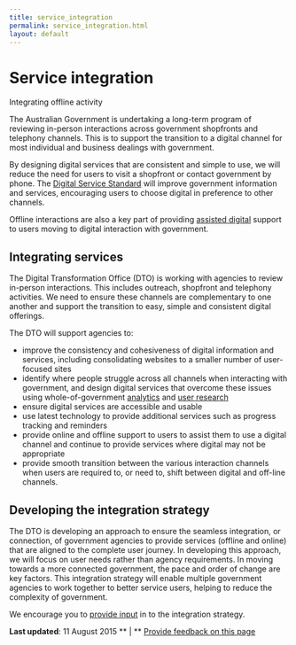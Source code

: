 ```yaml
---
title: service_integration
permalink: service_integration.html
layout: default
---
```

Service integration
===================

Integrating offline activity

The Australian Government is undertaking a long-term program of reviewing in-person interactions across government shopfronts and telephony channels. This is to support the transition to a digital channel for most individual and business dealings with government.

By designing digital services that are consistent and simple to use, we will reduce the need for users to visit a shopfront or contact government by phone. The [Digital Service Standard](../../standard/foi_act_and_information_publication_scheme.md) will improve government information and services, encouraging users to choose digital in preference to other channels.

Offline interactions are also a key part of providing [assisted digital](../../node/foi_act_and_information_publication_scheme.md) support to users moving to digital interaction with government.

Integrating services
--------------------

The Digital Transformation Office (DTO) is working with agencies to review in-person interactions. This includes outreach, shopfront and telephony activities. We need to ensure these channels are complementary to one another and support the transition to easy, simple and consistent digital offerings.

The DTO will support agencies to:

-   improve the consistency and cohesiveness of digital information and services, including consolidating websites to a smaller number of user-focused sites
-   identify where people struggle across all channels when interacting with government, and design digital services that overcome these issues using whole-of-government [analytics](../../node/foi_act_and_information_publication_scheme.md) and [user research](../../node/foi_act_and_information_publication_scheme.md)
-   ensure digital services are accessible and usable
-   use latest technology to provide additional services such as progress tracking and reminders
-   provide online and offline support to users to assist them to use a digital channel and continue to provide services where digital may not be appropriate
-   provide smooth transition between the various interaction channels when users are required to, or need to, shift between digital and off-line channels.

Developing the integration strategy
-----------------------------------

The DTO is developing an approach to ensure the seamless integration, or connection, of government agencies to provide services (offline and online) that are aligned to the complete user journey. In developing this approach, we will focus on user needs rather than agency requirements. In moving towards a more connected government, the pace and order of change are key factors. This integration strategy will enable multiple government agencies to work together to better service users, helping to reduce the complexity of government.

We encourage you to [provide input](../../feedback%3Furl_from=Service%2520integration.html) in to the integration strategy.

**Last updated**: 11 August 2015 ** | ** [Provide feedback on this page](../../feedback%3Furl_from=Service%2520integration.html)

